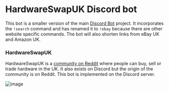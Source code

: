 # HardwareSwapUK Discord bot 

This bot is a smaller version of the main [Discord Bot](https://github.com/sachinlim/discord-bot) project. It incorporates the `!search` command and has renamed it to `!ebay` because there are other website specific commands. The bot will also shorten links from eBay UK and Amazon UK.

### HardwareSwapUK

HardwareSwapUK is a [community on Reddit](https://www.reddit.com/r/HardwareSwapUK/) where people can buy, sell or trade hardware in the UK. It also exists on Discord but the origin of the community is on Reddit. This bot is implemented on the Discord server. 

![image](https://user-images.githubusercontent.com/80691974/212069011-4be080de-0f4e-4546-9cae-4e71b24ab696.png)
